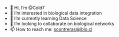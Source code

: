- 👋 Hi, I’m @Cold7
- 👀 I’m interested in biological data integration
- 🌱 I’m currently learning Data Science
- 💞️ I’m looking to collaborate on biological networks
- 📫 How to reach me: scontreras@ibio.cl

<!---
Cold7/Cold7 is a ✨ special ✨ repository because its `README.md` (this file) appears on your GitHub profile.
You can click the Preview link to take a look at your changes.
--->
